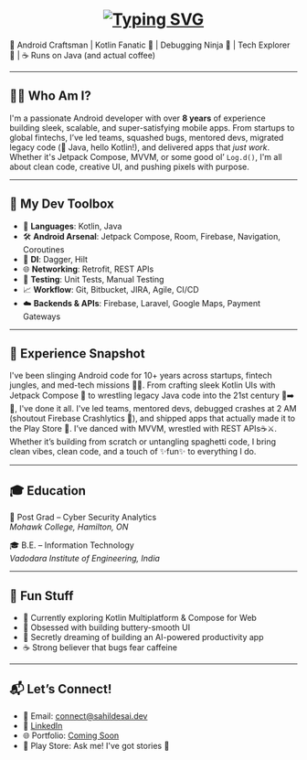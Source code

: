 <h1  align="center" href="h#">
  <a href="https://git.io/typing-svg">
    <img src="https://readme-typing-svg.demolab.com?font=Fira+Code&pause=1000&width=435&lines=%F0%9F%91%8B+Hey+there%2C+I%E2%80%99m+Sahil+Desai!;%F0%9F%91%8B+Salut%2C+je+suis+Sahil+Desai+!;%F0%9F%91%8B+%E4%BD%A0%E5%A5%BD%EF%BC%8C%E6%88%91%E6%98%AF+Sahil+Desai%EF%BC%81;%F0%9F%91%8B+%E0%AA%A8%E0%AA%AE%E0%AA%B8%E0%AB%8D%E0%AA%A4%E0%AB%87%2C+%E0%AA%B9%E0%AB%81%E0%AA%82+%E0%AA%B8%E0%AA%BE%E0%AA%B9%E0%AA%BF%E0%AA%B2+%E0%AA%A6%E0%AB%87%E0%AA%B8%E0%AA%BE%E0%AA%88+%E0%AA%9B%E0%AB%81%E0%AA%82!;%F0%9F%91%8B+%E0%B8%AA%E0%B8%A7%E0%B8%B1%E0%B8%AA%E0%B8%94%E0%B8%B5+%E0%B8%89%E0%B8%B1%E0%B8%99%E0%B8%8A%E0%B8%B7%E0%B9%88%E0%B8%AD+%E0%B8%8B%E0%B8%B2%E0%B8%AE%E0%B8%B4%E0%B8%A5+%E0%B9%80%E0%B8%94%E0%B9%84%E0%B8%8B!;%F0%9F%91%8B+%C2%A1Hola%2C+soy+Sahil+Desai!" alt="Typing SVG">
  </img>
  </a>
</h1>

🚀 Android Craftsman | Kotlin Fanatic 💙 | Debugging Ninja 🐞 | Tech Explorer 🧭 | ☕ Runs on Java (and actual coffee)

---

## 🙋‍♂️ Who Am I?

I'm a passionate Android developer with over **8 years** of experience building sleek, scalable, and super-satisfying mobile apps. From startups to global fintechs, I’ve led teams, squashed bugs, mentored devs, migrated legacy code (👋 Java, hello Kotlin!), and delivered apps that *just work*. Whether it's Jetpack Compose, MVVM, or some good ol’ `Log.d()`, I'm all about clean code, creative UI, and pushing pixels with purpose.

---

## 🧰 My Dev Toolbox

- 💬 **Languages**: Kotlin, Java  
- 🛠️ **Android Arsenal**: Jetpack Compose, Room, Firebase, Navigation, Coroutines  
- 💉 **DI**: Dagger, Hilt  
- 🌐 **Networking**: Retrofit, REST APIs  
- 🧪 **Testing**: Unit Tests, Manual Testing  
- 📈 **Workflow**: Git, Bitbucket, JIRA, Agile, CI/CD  
- ☁️ **Backends & APIs**: Firebase, Laravel, Google Maps, Payment Gateways

---

## 💼 Experience Snapshot

I've been slinging Android code for 10+ years across startups, fintech jungles, and med-tech missions 🧑‍💻. From crafting sleek Kotlin UIs with Jetpack Compose 🎨 to wrestling legacy Java code into the 21st century 🦖➡️🚀, I've done it all. I've led teams, mentored devs, debugged crashes at 2 AM (shoutout Firebase Crashlytics 🧯), and shipped apps that actually made it to the Play Store 🙌. I’ve danced with MVVM, wrestled with REST APIs☕⚔️. Whether it’s building from scratch or untangling spaghetti code, I bring clean vibes, clean code, and a touch of ✨fun✨ to everything I do.

---

## 🎓 Education

📘 Post Grad – Cyber Security Analytics  
*Mohawk College, Hamilton, ON*

🎓 B.E. – Information Technology  
*Vadodara Institute of Engineering, India*

---

## 🌟 Fun Stuff

- 🔭 Currently exploring Kotlin Multiplatform & Compose for Web  
- 🧠 Obsessed with building buttery-smooth UI  
- 🤖 Secretly dreaming of building an AI-powered productivity app  
- ☕ Strong believer that bugs fear caffeine

---

## 📬 Let’s Connect!

- 📧 Email: connect@sahildesai.dev  
- 💼 [LinkedIn](https://www.linkedin.com/in/sahil-desai-44791177/)  
- 🌐 Portfolio: [Coming Soon](https://sahildesai.dev)
- 📱 Play Store: Ask me! I've got stories 🎯

